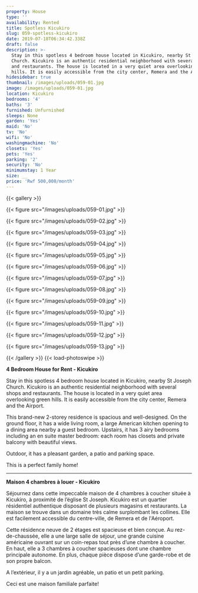 ```yaml
---
property: House
type: ''
availability: Rented
title: Spotless Kicukiro
slug: 059-spotless-kicukiro
date: 2019-07-18T06:34:42.338Z
draft: false
description: >-
  Stay in this spotless 4 bedroom house located in Kicukiro, nearby St Joseph
  Church. Kicukiro is an authentic residential neighborhood with several shops
  and restaurants. The house is located in a very quiet area overlooking green
  hills. It is easily accessible from the city center, Remera and the Airport. 
hidesidebar: true
thumbnail: /images/uploads/059-01.jpg
image: /images/uploads/059-01.jpg
location: Kicukiro
bedrooms: '4'
baths: '3'
furnished: Unfurnished
sleeps: None
garden: 'Yes'
maid: 'No'
tv: 'No'
wifi: 'No'
washingmachine: 'No'
closets: 'Yes'
pets: 'Yes'
parking: '2'
security: 'No'
minimumstay: 1 Year
size: __
price: 'Rwf 500,000/month'
---
```

{{< gallery >}} 

{{< figure src="/images/uploads/059-01.jpg" >}} 

{{< figure src="/images/uploads/059-02.jpg" >}}

 {{< figure src="/images/uploads/059-03.jpg" >}} 

{{< figure src="/images/uploads/059-04.jpg" >}}

{{< figure src="/images/uploads/059-05.jpg" >}}

 {{< figure src="/images/uploads/059-06.jpg" >}}

 {{< figure src="/images/uploads/059-07.jpg" >}}

 {{< figure src="/images/uploads/059-08.jpg" >}}

{{< figure src="/images/uploads/059-09.jpg" >}} 

{{< figure src="/images/uploads/059-10.jpg" >}}

 {{< figure src="/images/uploads/059-11.jpg" >}} 

{{< figure src="/images/uploads/059-12.jpg" >}}

{{< figure src="/images/uploads/059-13.jpg" >}}

 {{< /gallery >}} {{< load-photoswipe >}}

**4 Bedroom House for Rent - Kicukiro**

Stay in this spotless 4 bedroom house located in Kicukiro, nearby St Joseph Church. Kicukiro is an authentic residential neighborhood with several shops and restaurants. The house is located in a very quiet area overlooking green hills. It is easily accessible from the city center, Remera and the Airport. 

This brand-new 2-storey residence is spacious and well-designed. On the ground floor, it has a wide living room, a large American kitchen opening to a dining area nearby a guest bedroom. Upstairs, it has 3 airy bedrooms including an en suite master bedroom: each room has closets and private balcony with beautiful views. 

Outdoor, it has a pleasant garden, a patio and parking space.  

This is a perfect family home!

- - -

**Maison 4 chambres à louer - Kicukiro**

Séjournez dans cette impeccable maison de 4 chambres à coucher située à Kicukiro, à proximité de l’église St Joseph. Kicukiro est un quartier résidentiel authentique disposant de plusieurs magasins et restaurants. La maison se trouve dans un domaine très calme surplombant les collines. Elle est facilement accessible du centre-ville, de Remera et de l'Aéroport. 

Cette résidence neuve de 2 étages est spacieuse et bien conçue. Au rez-de-chaussée, elle a une large salle de séjour, une grande cuisine américaine ouvrant sur un coin-repas tout près d’une chambre à coucher. En haut, elle a 3 chambres à coucher spacieuses dont une chambre principale autonome. En plus, chaque pièce dispose d’une garde-robe et de son propre balcon. 

A l’extérieur, il y a un jardin agréable, un patio et un petit parking.

Ceci est une maison familiale parfaite!
